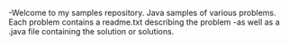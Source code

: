 -Welcome to my samples repository. Java samples of various problems. Each problem contains a readme.txt describing the problem
-as well as a .java file containing the solution or solutions.

